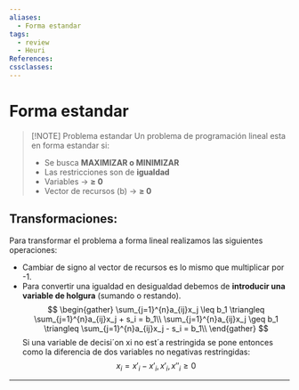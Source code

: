 ```yaml
---
aliases:
  - Forma estandar
tags:
  - review
  - Heuri
References: 
cssclasses:
---
```

# Forma estandar

> [!NOTE] Problema estandar
> Un problema de programación lineal esta en forma estandar si: 
>+ Se busca **MAXIMIZAR o MINIMIZAR**
>+ Las restricciones son de **igualdad**
>+ Variables → **≥ 0**
>+ Vector de recursos (b) → **≥ 0** 


## Transformaciones: 
Para transformar el problema a forma lineal realizamos las siguientes operaciones:

+ Cambiar de signo al vector de recursos es lo mismo que multiplicar por -1. 
+ Para convertir una igualdad en desigualdad debemos de **introducir una variable de holgura** (sumando o restando).
$$
\begin{gather}
\sum_{j=1}^{n}a_{ij}x_j \leq b_1  \triangleq \sum_{j=1}^{n}a_{ij}x_j + s_i = b_1\\
\sum_{j=1}^{n}a_{ij}x_j \geq b_1  \triangleq \sum_{j=1}^{n}a_{ij}x_j - s_i = b_1\\
\end{gather}
$$
Si una variable de decisi´on xi no est´a restringida se pone entonces como la diferencia de dos variables no negativas restringidas: 
$$
x_i = x'_i − x'_i , x'_i , x ''_i ≥ 0
$$
***